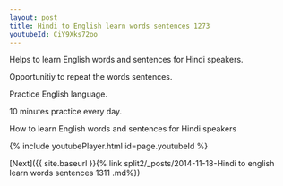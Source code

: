 ```yaml
---
layout: post
title: Hindi to English learn words sentences 1273 
youtubeId: CiY9Xks72oo
---
```

 
 
Helps to learn English words and sentences for Hindi speakers.

Opportunitiy to repeat the words sentences. 

Practice English language. 
 
10 minutes practice every day. 
 
How to learn English words and sentences for Hindi speakers 
 
{% include youtubePlayer.html id=page.youtubeId %}
 
 
[Next]({{ site.baseurl }}{% link  split2/_posts/2014-11-18-Hindi to english learn words sentences 1311 .md%})
 
